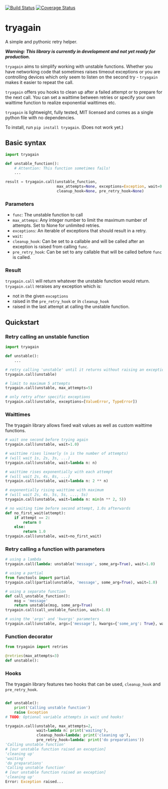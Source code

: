 [![Build Status](https://travis-ci.org/tfeldmann/tryagain.svg?branch=develop)](https://travis-ci.org/tfeldmann/tryagain)
[![Coverage Status](https://coveralls.io/repos/github/tfeldmann/tryagain/badge.svg?branch=master)](https://coveralls.io/github/tfeldmann/tryagain?branch=master)

# tryagain

A simple and pythonic retry helper.

__*Warning: This library is currently in development and not yet ready for
production.*__

`tryagain` aims to simplify working with unstable functions. Whether you have
networking code that sometimes raises timeout exceptions or you are
controlling devices which only seem to listen on the second try - `tryagain` makes it easier to repeat the call.

`tryagain` offers you hooks to clean up after a failed attempt or to prepare
for the next call. You can set a waittime between retries or specify your own
waittime function to realize exponential waittimes etc.

`tryagain` is lightweight, fully tested, MIT licensed and comes as a single python file with no dependencies.

To install, run `pip install tryagain`. (Does not work yet.)


## Basic syntax
```python
import tryagain

def unstable_function():
    # Attention: This function sometimes fails!
    ...

result = tryagain.call(unstable_function,
                       max_attempts=None, exceptions=Exception, wait=0.0,
                       cleanup_hook=None, pre_retry_hook=None)
```
### Parameters
- `func`: The unstable function to call
- `max_attemps`: Any integer number to limit the maximum number of attempts.
  Set to None for unlimited retries.
- `exceptions`: An iterable of exceptions that should result in a retry.
- `wait`:
- `cleanup_hook`: Can be set to a callable and will be called after an
  exception is raised from calling `func`.
- `pre_retry_hook`: Can be set to any callable that will be called before
  `func` is called.

### Result
`tryagain.call` will return whatever the unstable function would return.
`tryagain.call` reraises any exception which is:

- not in the given `exceptions`
- raised in the `pre_retry_hook` or in `cleanup_hook`
- raised in the last attempt at calling the unstable function.


## Quickstart

### Retry calling an unstable function
```python
import tryagain

def unstable():
    ...

# retry calling 'unstable' until it returns without raising an exception
tryagain.call(unstable)

# limit to maximum 5 attempts
tryagain.call(unstable, max_attempts=5)

# only retry after specific exceptions
tryagain.call(unstable, exceptions=[ValueError, TypeError])
```


### Waittimes
The tryagain library allows fixed wait values as well as custom waittime
functions.

```python
# wait one second before trying again
tryagain.call(unstable, wait=1.0)

# waittime rises linearly (n is the number of attempts)
# (will wait 1s, 2s, 3s, ...)
tryagain.call(unstable, wait=lambda n: n)

# waittime rises exponentially with each attempt
# (will wait 2s, 4s, 8s, ...)
tryagain.call(unstable, wait=lambda n: 2 ** n)

# exponentially rising waittime with maximum
# (will wait 2s, 4s, 5s, 5s, ..., 5s)
tryagain.call(unstable, wait=lambda n: min(n ** 2, 5))

# no waiting time before second attempt, 1.0s afterwards
def no_first_wait(attempt):
    if attempt == 2:
        return 0
    else:
        return 1.0
tryagain.call(unstable, wait=no_first_wait)
```


### Retry calling a function with parameters
```python
# using a lambda
tryagain.call(lambda: unstable('message', some_arg=True), wait=1.0)

# using a partial
from functools import partial
tryagain.call(partial(unstable, 'message', some_arg=True), wait=1.0)

# using a separate function
def call_unstable_function():
    msg = 'message'
    return unstable(msg, some_arg=True)
tryagain.call(call_unstable_function, wait=1.0)

# using the 'args' and 'kwargs' parameters
tryagain.call(unstable, args=['message'], kwargs={'some_arg': True}, wait=1.0)
```


### Function decorator
```python
from tryagain import retries

@retries(max_attempts=3)
def unstable():
```


### Hooks
The tryagain library features two hooks that can be used, `cleanup_hook` and
`pre_retry_hook`.

```python

def unstable():
    print('Calling unstable function')
    raise Exception
# TODO: Optional variable attempts in wait und hooks!

tryagain.call(unstable, max_attempts=2,
              wait=lambda n: print('waiting'),
              cleanup_hook=lambda: print('cleaning up'),
              pre_retry_hook=lambda: print('do preparations'))
'Calling unstable function'
# [our unstable function raised an exception]
'cleaning up'
'waiting'
'do preparations'
'Calling unstable function'
# [our unstable function raised an exception]
'cleaning up'
Error: Exception raised...
```


[build-develop]: https://travis-ci.org/tfeldmann/tryagain.svg?branch=develop
[build-master]: https://travis-ci.org/tfeldmann/tryagain.svg?branch=master
